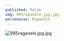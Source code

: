 ```yaml
---
published: false
img: 985raganele.jpg.jpg
personazas: Raganėlė
---
```

![985raganele.jpg.jpg]({{site.baseurl}}/img/personazai/985raganele.jpg.jpg)

